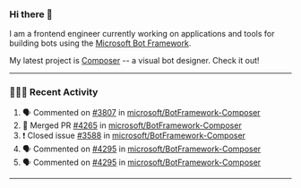 ### Hi there 👋

I am a frontend engineer currently working on applications and tools for building bots using the [Microsoft Bot Framework](https://dev.botframework.com/).

My latest project is [Composer](https://github.com/microsoft/BotFramework-Composer) -- a visual bot designer. Check it out!

---

### 👨🏻‍💻 Recent Activity

<!--START_SECTION:activity-->
1. 🗣 Commented on [#3807](https://github.com/microsoft/BotFramework-Composer/issues/3807) in [microsoft/BotFramework-Composer](https://github.com/microsoft/BotFramework-Composer)
2. 🎉 Merged PR [#4265](https://github.com/microsoft/BotFramework-Composer/pull/4265) in [microsoft/BotFramework-Composer](https://github.com/microsoft/BotFramework-Composer)
3. ❗️ Closed issue [#3588](https://github.com/microsoft/BotFramework-Composer/issues/3588) in [microsoft/BotFramework-Composer](https://github.com/microsoft/BotFramework-Composer)
4. 🗣 Commented on [#4295](https://github.com/microsoft/BotFramework-Composer/issues/4295) in [microsoft/BotFramework-Composer](https://github.com/microsoft/BotFramework-Composer)
5. 🗣 Commented on [#4295](https://github.com/microsoft/BotFramework-Composer/issues/4295) in [microsoft/BotFramework-Composer](https://github.com/microsoft/BotFramework-Composer)
<!--END_SECTION:activity-->

---

<!--
**a-b-r-o-w-n/a-b-r-o-w-n** is a ✨ _special_ ✨ repository because its `README.md` (this file) appears on your GitHub profile.

Here are some ideas to get you started:

- 🔭 I’m currently working on ...
- 🌱 I’m currently learning ...
- 👯 I’m looking to collaborate on ...
- 🤔 I’m looking for help with ...
- 💬 Ask me about ...
- 📫 How to reach me: ...
- 😄 Pronouns: ...
- ⚡ Fun fact: ...
-->
